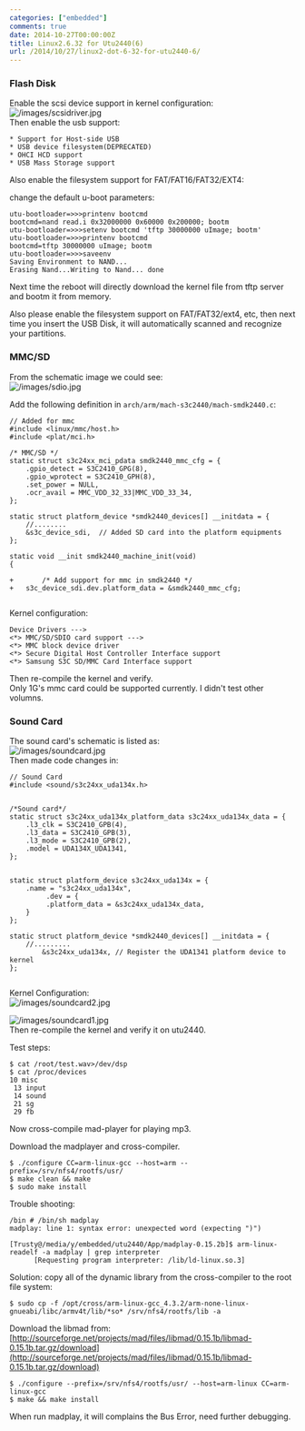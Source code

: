```yaml
---
categories: ["embedded"]
comments: true
date: 2014-10-27T00:00:00Z
title: Linux2.6.32 for Utu2440(6)
url: /2014/10/27/linux2-dot-6-32-for-utu2440-6/
---
```


### Flash Disk
Enable the scsi device support in kernel configuration:                
![/images/scsidriver.jpg](/images/scsidriver.jpg)    
Then enable the usb support:    

```
* Support for Host-side USB
* USB device filesystem(DEPRECATED)
* OHCI HCD support
* USB Mass Storage support

```
Also enable the filesystem support for FAT/FAT16/FAT32/EXT4:    

change the default u-boot parameters:    

```
utu-bootloader=>>>printenv bootcmd
bootcmd=nand read.i 0x32000000 0x60000 0x200000; bootm
utu-bootloader=>>>setenv bootcmd 'tftp 30000000 uImage; bootm'
utu-bootloader=>>>printenv bootcmd
bootcmd=tftp 30000000 uImage; bootm
utu-bootloader=>>>saveenv
Saving Environment to NAND...
Erasing Nand...Writing to Nand... done

```
Next time the reboot will directly download the kernel file from tftp server and bootm it from memory.   

Also please enable the filesystem support on FAT/FAT32/ext4, etc, then next time you insert the USB Disk, it will automatically scanned and recognize your partitions.   

### MMC/SD
From the schematic image we could see:    
![/images/sdio.jpg](/images/sdio.jpg)    

Add the following definition in `arch/arm/mach-s3c2440/mach-smdk2440.c`:    

```
// Added for mmc
#include <linux/mmc/host.h>
#include <plat/mci.h>

/* MMC/SD */
static struct s3c24xx_mci_pdata smdk2440_mmc_cfg = {
    .gpio_detect = S3C2410_GPG(8),
    .gpio_wprotect = S3C2410_GPH(8),
    .set_power = NULL,
    .ocr_avail = MMC_VDD_32_33|MMC_VDD_33_34,
};

static struct platform_device *smdk2440_devices[] __initdata = {
	//........
	&s3c_device_sdi,  // Added SD card into the platform equipments 
};

static void __init smdk2440_machine_init(void)
{

+    	/* Add support for mmc in smdk2440 */
+	s3c_device_sdi.dev.platform_data = &smdk2440_mmc_cfg;


```
Kernel configuration:    

```
Device Drivers --->
<*> MMC/SD/SDIO card support --->
<*> MMC block device driver
<*> Secure Digital Host Controller Interface support
<*> Samsung S3C SD/MMC Card Interface support

```
Then re-compile the kernel and verify.    
Only 1G's mmc card could be supported currently. I didn't test other volumns.   

### Sound Card
The sound card's schematic is listed as:    
![/images/soundcard.jpg](/images/soundcard.jpg)     
Then made code changes in:    

```
// Sound Card
#include <sound/s3c24xx_uda134x.h>


/*Sound card*/
static struct s3c24xx_uda134x_platform_data s3c24xx_uda134x_data = {
    .l3_clk = S3C2410_GPB(4),
    .l3_data = S3C2410_GPB(3),
    .l3_mode = S3C2410_GPB(2),
    .model = UDA134X_UDA1341,
};


static struct platform_device s3c24xx_uda134x = {
    .name = "s3c24xx_uda134x",
         .dev = {
         .platform_data = &s3c24xx_uda134x_data,
    }
};

static struct platform_device *smdk2440_devices[] __initdata = {
	//.........
        &s3c24xx_uda134x, // Register the UDA1341 platform device to kernel
};


```
Kernel Configuration:    
![/images/soundcard2.jpg](/images/soundcard2.jpg)     

![/images/soundcard1.jpg](/images/soundcard1.jpg)     
Then re-compile the kernel and verify it on utu2440.    

Test steps:    

```
$ cat /root/test.wav>/dev/dsp
$ cat /proc/devices
10 misc
 13 input
 14 sound
 21 sg
 29 fb

```

Now cross-compile mad-player for playing mp3.    

Download the madplayer and cross-compiler.    

```
$ ./configure CC=arm-linux-gcc --host=arm --prefix=/srv/nfs4/rootfs/usr/
$ make clean && make
$ sudo make install

```


Trouble shooting:   

```
/bin # /bin/sh madplay 
madplay: line 1: syntax error: unexpected word (expecting ")")

[Trusty@/media/y/embedded/utu2440/App/madplay-0.15.2b]$ arm-linux-readelf -a madplay | grep interpreter
      [Requesting program interpreter: /lib/ld-linux.so.3]

```
Solution: copy all of the dynamic library from the cross-compiler to the root file system:    

```
$ sudo cp -f /opt/cross/arm-linux-gcc_4.3.2/arm-none-linux-gnueabi/libc/armv4t/lib/*so* /srv/nfs4/rootfs/lib -a

```

Download the libmad from:    
[http://sourceforge.net/projects/mad/files/libmad/0.15.1b/libmad-0.15.1b.tar.gz/download](http://sourceforge.net/projects/mad/files/libmad/0.15.1b/libmad-0.15.1b.tar.gz/download)     

```
$ ./configure --prefix=/srv/nfs4/rootfs/usr/ --host=arm-linux CC=arm-linux-gcc
$ make && make install

```
When run madplay, it will complains the Bus Error, need further debugging.    
